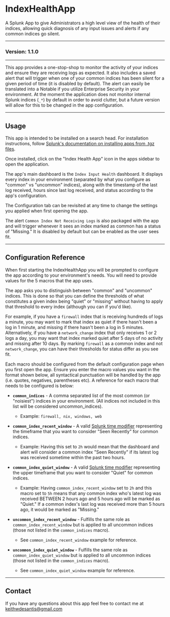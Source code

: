 # IndexHealthApp
A Splunk App to give Administrators a high level view of the health of their indices, allowing quick diagnosis of any input issues and alerts if any common indices go silent.

___

### Version: 1.1.0
___

This app provides a one-stop-shop to monitor the activity of your indices and ensure they are receiving logs as expected. It also includes a saved alert that will trigger when one of your common indices has been silent for a given period of time (it is disabled by default). The alert can easily be translated into a Notable if you utilize Enterprise Security in your environment. At the moment the application does not monitor internal Splunk indices (`_*`) by default in order to avoid clutter, but a future version will allow for this to be changed in the app configuration.
___
## Usage
This app is intended to be installed on a search head. For installation instructions, follow [Splunk's documentation on installing apps from .tgz files](https://docs.splunk.com/Documentation/AddOns/released/Overview/Distributedinstall).

Once installed, click on the "Index Health App" icon in the apps sidebar to open the application.

The app's main dashboard is the `Index Input Health` dashboard. It displays every index in your environment (separated by what you configure as "common" vs "uncommon" indices), along with the timestamp of the last log received, hours since last log received, and status according to the app's configuration.

The Configuration tab can be revisited at any time to change the settings you applied when first opening the app.

The alert `Common Index Not Receiving Logs` is also packaged with the app and will trigger whenever it sees an index marked as common has a status of "Missing." It is disabled by default but can be enabled as the user sees fit.
___
## Configuration Reference

When first starting the IndexHealthApp you will be prompted to configure the app according to your environment's needs. You will need to provide values for the 5 macros that the app uses.

The app asks you to distinguish between "common" and "uncommon" indices. This is done so that you can define the thresholds of what constitutes a given index being "quiet" or "missing" without having to apply that threshold to every index (although you can if you'd like).

For example, if you have a `firewall` index that is receiving hundreds of logs a minute, you may want to mark that index as quiet if there hasn't been a log in 1 minute, and missing if there hasn't been a log in 5 minutes. Alternatively, if you have a `network_change` index that only receives 1 or 2 logs a day, you may want that index marked quiet after 5 days of no activity and missing after 10 days. By marking `firewall` as a common index and not `network_change`, you can have their thresholds for status differ as you see fit.

 Each macro should be configured from the default configuration page when you first open the app. Ensure you enter the macro values you want in the format shown below, all syntactical punctuation will be handled by the app (i.e. quotes, negatives, parentheses etc). A reference for each macro that needs to be configured is below:

* <b>`common_indices`</b> - A comma separated list of the most common (or "noisiest") indices in your environment. (All indices not included in this list will be considered uncommon_indices).
    * Example: `firewall, nix, windows, web`

* <b>`common_index_recent_window`</b> - A valid [Splunk time modifier](https://docs.splunk.com/Documentation/Splunk/9.2.1/Search/Specifytimemodifiersinyoursearch) representing the timeframe that you want to consider "Seen Recently" for common indices.
    * Example: Having this set to `2h` would mean that the dashboard and alert will consider a common index "Seen Recently" if its latest log was received sometime within the past two hours.

* <b>`common_index_quiet_window`</b> - A valid [Splunk time modifier](https://docs.splunk.com/Documentation/Splunk/9.2.1/Search/Specifytimemodifiersinyoursearch) representing the upper timeframe that you want to consider "Quiet" for common indices.
    * Example: Having `common_index_recent_window` set to `2h` and this macro set to `5h` means that any common index who's latest log was received BETWEEN 2 hours ago and 5 hours ago will be marked as "Quiet." If a common index's last log was received more than 5 hours ago, it would be marked as "Missing."

* <b>`uncommon_index_recent_window`</b> - Fulfills the same role as `common_index_recent_window` but is applied to all uncommon indices (those not listed in the `common_indices` macro).
    * See `common_index_recent_window` example for reference.

* <b>`uncommon_index_quiet_window`</b> - Fulfills the same role as `common_index_quiet_window` but is applied to all uncommon indices (those not listed in the `common_indices` macro).
    * See `common_index_quiet_window` example for reference.
___
## Contact
If you have any questions about this app feel free to contact me at [keithwdesantis@gmail.com](mailto:keithwdesantis@gmail.com)
